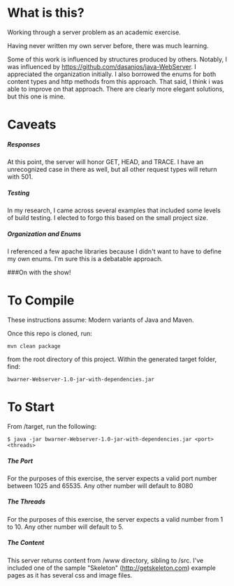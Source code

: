 What is this?
=======
Working through a server problem as an academic exercise.  

Having never written my own server before, there was much learning.

Some of this work is influenced by structures produced by others. Notably, I was influenced by https://github.com/dasanjos/java-WebServer. I appreciated the organization initially.  I also borrowed the enums for both content types and http methods from this approach.  That said, I think i was able to improve on that approach. There are clearly more elegant solutions, but this one is mine.

Caveats
=======
##### Responses 
At this point, the server will honor GET, HEAD, and TRACE.  I have an unrecognized case in there as well, but all other request types will return with 501.
##### Testing 
In my research, I came across several examples that included some levels of build testing. I elected to forgo this based on the small project size.
##### Organization and Enums 
I referenced a few apache libraries because I didn't want to have to define my own enums.  I'm sure this is a debatable approach.  

###On with the show! 

To Compile
=======

These instructions assume: Modern variants of Java and Maven.

Once this repo is cloned, run:

    mvn clean package
    
from the root directory of this project.  Within the generated target folder, find:

    bwarner-Webserver-1.0-jar-with-dependencies.jar
    

To Start
=======

From /target, run the following:

    $ java -jar bwarner-Webserver-1.0-jar-with-dependencies.jar <port> <threads>
    
##### The Port 
For the purposes of this exercise, the server expects a valid port number between 1025 and 65535.  Any other number will default to 8080

##### The Threads 
For the purposes of this exercise, the server expects a valid number from 1 to 10.  Any other number will default to 5.

##### The Content 
This server returns content from /www directory, sibling to /src. I've included one of the sample "Skeleton" (http://getskeleton.com) example pages as it has several css and image files.
